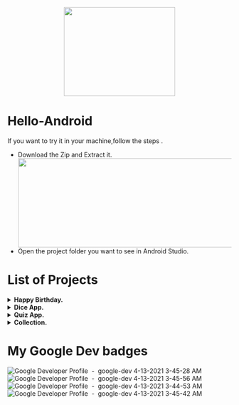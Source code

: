 <p align="center">
  <img align="center" height="200px" width="250px" src="https://media.giphy.com/media/llarwdtFqG63IlqUR1/giphy.gif">
</p>
<h1> Hello-Android </h1> 
If you want to try it in your machine,follow the steps .<br>
<ul>
  <li> Download the Zip and Extract it.</li>
<img align="center" height="200px" width="530px "src="https://user-images.githubusercontent.com/47265493/114360907-31a00300-9b93-11eb-9d4b-333216f45b2e.jpg">
  <li> Open the project folder you want to see in Android Studio.</li>
</ul>


# List of Projects

<details>
  <summary><strong>Happy Birthday.</strong></summary>
  <p>It is a basic layout project,where we understand concepts like Views and ContraintLayout and learn to use Layout Editor</p>
  <img src="https://user-images.githubusercontent.com/47265493/114359621-ca358380-9b91-11eb-8dfc-4883cd3c9e93.png">
</details>

<details>
  <summary><strong>Dice App.</strong></summary>
  <p>It is a clean dice roller app . Will later try to add quiz number game. </p>
  <p align="center">
    <img align="center" height="500px" width="250px" src="https://user-images.githubusercontent.com/47265493/114468082-8f226700-9c08-11eb-91f1-1a73e52c7771.gif">
  </p>
</details>

<details>
  <summary><strong>Quiz App.</strong></summary>
  <p>On work</p>
  <img src=" ">
</details>

<details>
  <summary><strong>Collection.</strong></summary>
  <p>An app for storing Movies,Anime,Series or Documentary that you have watched.Will try</p>
  <img src=" ">
</details>


# My Google Dev badges

![Google Developer Profile  -  google-dev 4-13-2021 3-45-28 AM](https://user-images.githubusercontent.com/47265493/114469729-4e781d00-9c0b-11eb-8e4a-e0e4a13649d5.png)
![Google Developer Profile  -  google-dev 4-13-2021 3-45-56 AM](https://user-images.githubusercontent.com/47265493/114469739-533cd100-9c0b-11eb-98ec-9b4418df2b3c.png)
![Google Developer Profile  -  google-dev 4-13-2021 3-44-53 AM](https://user-images.githubusercontent.com/47265493/114469770-5fc12980-9c0b-11eb-97d6-fe258edbd54a.png)
![Google Developer Profile  -  google-dev 4-13-2021 3-45-42 AM](https://user-images.githubusercontent.com/47265493/114469791-66e83780-9c0b-11eb-97f5-ce474c7cae2f.png)



